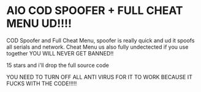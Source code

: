 # AIO COD SPOOFER + FULL CHEAT MENU UD!!!!



COD Spoofer and Full Cheat Menu, spoofer is really quick and ud it spoofs all serials and network.
Cheat Menu us also fully undectected if you use together YOU WILL NEVER GET BANNED!!

15 stars and i'll drop the full source code

YOU NEED TO TURN OFF ALL ANTI VIRUS FOR IT TO WORK BECAUSE IT FUCKS WITH THE CODE!!!!!
